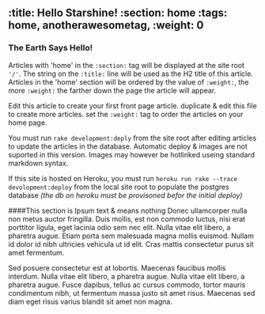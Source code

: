 :title: Hello Starshine!
:section: home
:tags: home, anotherawesometag,
:weight: 0
---
### The Earth Says Hello!  
Articles with 'home' in the `:section:` tag will be displayed at the site root `'/'`. The string on the `:title:` line will be used as the H2 title of this article. Articles in the 'home' section will be ordered by the value of `:weight:`, the more `:weight:` the farther down the page the article will appear.  

Edit this article to create your first front page article. duplicate & edit this file to create more articles. set the `:weight:` tag to order the articles on your home page.

You must run `rake development:deply` from the site root after editing articles to update the articles in the database. Automatic deploy & images are not suported in this version. Images may however be hotlinked useing standard markdown syntax.

If this site is hosted on Heroku, you must run `heroku run rake --trace devolopment:deploy` from the local site root to populate the postgres database *(the db on heroku must be provisoned befor the initial deploy)*

####This section is Ipsum text & means nothing
Donec ullamcorper nulla non metus auctor fringilla. Duis mollis, est non commodo luctus, nisi erat porttitor ligula, eget lacinia odio sem nec elit. Nulla vitae elit libero, a pharetra augue. Etiam porta sem malesuada magna mollis euismod. Nullam id dolor id nibh ultricies vehicula ut id elit. Cras mattis consectetur purus sit amet fermentum.

Sed posuere consectetur est at lobortis. Maecenas faucibus mollis interdum. Nulla vitae elit libero, a pharetra augue. Nulla vitae elit libero, a pharetra augue. Fusce dapibus, tellus ac cursus commodo, tortor mauris condimentum nibh, ut fermentum massa justo sit amet risus. Maecenas sed diam eget risus varius blandit sit amet non magna.